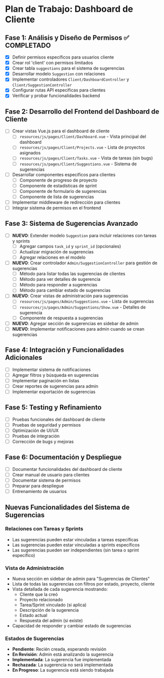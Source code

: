 # Plan de Trabajo: Dashboard de Cliente

## Fase 1: Análisis y Diseño de Permisos ✅ COMPLETADO
- [x] Definir permisos específicos para usuarios cliente
- [x] Crear rol 'client' con permisos limitados
- [x] Crear tabla `suggestions` para el sistema de sugerencias
- [x] Desarrollar modelo `Suggestion` con relaciones
- [x] Implementar controladores `Client/DashboardController` y `Client/SuggestionController`
- [x] Configurar rutas API específicas para clientes
- [x] Verificar y probar funcionalidades backend

## Fase 2: Desarrollo del Frontend del Dashboard de Cliente
- [ ] Crear vistas Vue.js para el dashboard de cliente
  - [ ] `resources/js/pages/Client/Dashboard.vue` - Vista principal del dashboard
  - [ ] `resources/js/pages/Client/Projects.vue` - Lista de proyectos asignados
  - [ ] `resources/js/pages/Client/Tasks.vue` - Vista de tareas (sin bugs)
  - [ ] `resources/js/pages/Client/Suggestions.vue` - Sistema de sugerencias
- [ ] Desarrollar componentes específicos para clientes
  - [ ] Componente de progreso de proyecto
  - [ ] Componente de estadísticas de sprint
  - [ ] Componente de formulario de sugerencias
  - [ ] Componente de lista de sugerencias
- [ ] Implementar middleware de redirección para clientes
- [ ] Integrar sistema de permisos en el frontend

## Fase 3: Sistema de Sugerencias Avanzado
- [ ] **NUEVO**: Extender modelo `Suggestion` para incluir relaciones con tareas y sprints
  - [ ] Agregar campos `task_id` y `sprint_id` (opcionales)
  - [ ] Actualizar migración de sugerencias
  - [ ] Agregar relaciones en el modelo
- [ ] **NUEVO**: Crear controlador `Admin/SuggestionController` para gestión de sugerencias
  - [ ] Método para listar todas las sugerencias de clientes
  - [ ] Método para ver detalles de sugerencia
  - [ ] Método para responder a sugerencias
  - [ ] Método para cambiar estado de sugerencias
- [ ] **NUEVO**: Crear vistas de administración para sugerencias
  - [ ] `resources/js/pages/Admin/Suggestions.vue` - Lista de sugerencias
  - [ ] `resources/js/pages/Admin/Suggestions/Show.vue` - Detalles de sugerencia
  - [ ] Componente de respuesta a sugerencias
- [ ] **NUEVO**: Agregar sección de sugerencias en sidebar de admin
- [ ] **NUEVO**: Implementar notificaciones para admin cuando se crean sugerencias

## Fase 4: Integración y Funcionalidades Adicionales
- [ ] Implementar sistema de notificaciones
- [ ] Agregar filtros y búsqueda en sugerencias
- [ ] Implementar paginación en listas
- [ ] Crear reportes de sugerencias para admin
- [ ] Implementar exportación de sugerencias

## Fase 5: Testing y Refinamiento
- [ ] Pruebas funcionales del dashboard de cliente
- [ ] Pruebas de seguridad y permisos
- [ ] Optimización de UI/UX
- [ ] Pruebas de integración
- [ ] Corrección de bugs y mejoras

## Fase 6: Documentación y Despliegue
- [ ] Documentar funcionalidades del dashboard de cliente
- [ ] Crear manual de usuario para clientes
- [ ] Documentar sistema de permisos
- [ ] Preparar para despliegue
- [ ] Entrenamiento de usuarios

## Nuevas Funcionalidades del Sistema de Sugerencias

### Relaciones con Tareas y Sprints
- Las sugerencias pueden estar vinculadas a tareas específicas
- Las sugerencias pueden estar vinculadas a sprints específicos
- Las sugerencias pueden ser independientes (sin tarea o sprint específico)

### Vista de Administración
- Nueva sección en sidebar de admin para "Sugerencias de Clientes"
- Lista de todas las sugerencias con filtros por estado, proyecto, cliente
- Vista detallada de cada sugerencia mostrando:
  - Cliente que la creó
  - Proyecto relacionado
  - Tarea/Sprint vinculado (si aplica)
  - Descripción de la sugerencia
  - Estado actual
  - Respuesta del admin (si existe)
- Capacidad de responder y cambiar estado de sugerencias

### Estados de Sugerencias
- **Pendiente**: Recién creada, esperando revisión
- **En Revisión**: Admin está analizando la sugerencia
- **Implementada**: La sugerencia fue implementada
- **Rechazada**: La sugerencia no será implementada
- **En Progreso**: La sugerencia está siendo trabajada
